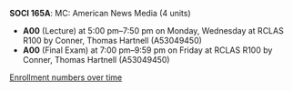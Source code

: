 **SOCI 165A**: MC: American News Media (4 units)

- **A00** (Lecture) at 5:00 pm–7:50 pm on Monday, Wednesday at RCLAS R100 by Conner, Thomas Hartnell (A53049450)
- **A00** (Final Exam) at 7:00 pm–9:59 pm on Friday at RCLAS R100 by Conner, Thomas Hartnell (A53049450)

[Enrollment numbers over time](./SOCI165A.tsv)
